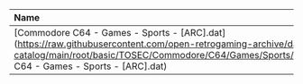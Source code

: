 |Name|Size|
|:---|---:|
|[Commodore C64 - Games - Sports - [ARC].dat](https://raw.githubusercontent.com/open-retrogaming-archive/dat-catalog/main/root/basic/TOSEC/Commodore/C64/Games/Sports/[ARC]/Commodore C64 - Games - Sports - [ARC].dat)|1150|
